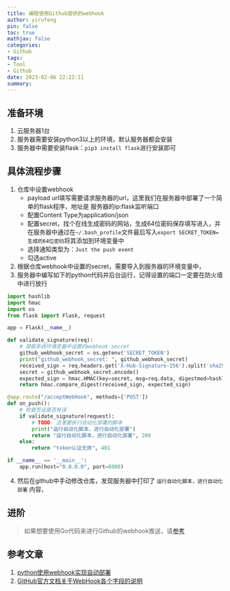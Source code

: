 ```yaml
---
title: 编程使用Github提供的webhook
author: yirufeng
pin: false
toc: true
mathjax: false
categories:
- Github
tags:
- Tool
- Github
date: 2023-02-06 22:22:11
summary: 
---
```


## 准备环境

1. 云服务器1台
2. 服务器需要安装python3以上的环境，默认服务器都会安装
3. 服务器中需要安装flask：`pip3 install flask`进行安装即可

## 具体流程步骤

1. 仓库中设置webhook
    - payload url填写需要请求服务器的url，这里我们在服务器中部署了一个简单的flask程序，地址是 服务器的ip:flask监听端口
    - 配置Content Type为application/json
    - 配置secret，找个在线生成密码的网站，生成64位密码保存填写进入，并在服务器中通过在`~/.bash_profile`文件最后写入`export SECRET_TOKEN=生成的64位密码`将其添加到环境变量中
    - 选择通知类型为：`Just the push event`
    - 勾选active
2. 根据仓库webhook中设置的secret，需要导入到服务器的环境变量中，
3. 服务器中编写如下的python代码并后台运行，记得设置的端口一定要在防火墙中进行放行

<!-- more -->

```python
import hashlib
import hmac
import os
from flask import Flask, request

app = Flask(__name__)

def validate_signature(req):
    # 获取系统环境变量中设置的webhook secret
    github_webhook_secret = os.getenv('SECRET_TOKEN')
    print("github_webhook_secret: ", github_webhook_secret)
    received_sign = req.headers.get('X-Hub-Signature-256').split('sha256=')[-1].strip()
    secret = github_webhook_secret.encode()
    expected_sign = hmac.HMAC(key=secret, msg=req.data, digestmod=hashlib.sha256).hexdigest()
    return hmac.compare_digest(received_sign, expected_sign)

@app.route("/acceptWebHook", methods=['POST'])
def on_push():
    # 检查签证是否有误
    if validate_signature(request):
        # TODO: 这里要执行自动化部署的脚本
        print("运行自动化脚本，进行自动化部署")
        return "运行自动化脚本，进行自动化部署", 200
    else:
        return "token认证无效", 401

if __name__ == '__main__':
    app.run(host="0.0.0.0", port=8900)
```

4. 然后在github中手动修改仓库，发现服务器中打印了 `运行自动化脚本，进行自动化部署` 内容，

## 进阶
> 如果想要使用Go代码来进行Github的webhook推送，请[参考](https://github.com/sivanWu0222/GithubWebhookGo)

## 参考文章
1. [python使用webhook实现自动部署](https://jiuaidu.com/jianzhan/873889/)
2. [GitHub官方文档关于WebHook各个字段的说明](https://docs.github.com/zh/webhooks-and-events/webhooks/webhook-events-and-payloads)